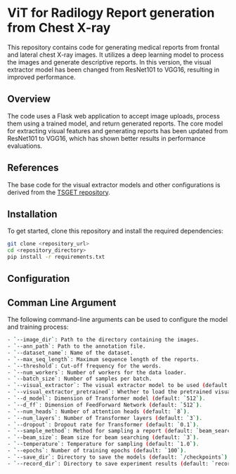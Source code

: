 # ViT for Radilogy Report generation from Chest X-ray

This repository contains code for generating medical reports from frontal and lateral chest X-ray images. It utilizes a deep learning model to process the images and generate descriptive reports. In this version, the visual extractor model has been changed from ResNet101 to VGG16, resulting in improved performance.

## Overview

The code uses a Flask web application to accept image uploads, process them using a trained model, and return generated reports. The core model for extracting visual features and generating reports has been updated from ResNet101 to VGG16, which has shown better results in performance evaluations.

## References

The base code for the visual extractor models and other configurations is derived from the [TSGET repository](https://github.com/SKD-HPC/TSGET).

## Installation

To get started, clone this repository and install the required dependencies:

```bash
git clone <repository_url>
cd <repository_directory>
pip install -r requirements.txt
```
## Configuration

## Comman Line Argument

The following command-line arguments can be used to configure the model and training process:

```bash
- `--image_dir`: Path to the directory containing the images.
- `--ann_path`: Path to the annotation file.
- `--dataset_name`: Name of the dataset.
- `--max_seq_length`: Maximum sequence length of the reports.
- `--threshold`: Cut-off frequency for the words.
- `--num_workers`: Number of workers for the data loader.
- `--batch_size`: Number of samples per batch.
- `--visual_extractor`: The visual extractor model to be used (default: `vgg16`).
- `--visual_extractor_pretrained`: Whether to load the pretrained visual extractor (default: `True`).
- `--d_model`: Dimension of Transformer model (default: `512`).
- `--d_ff`: Dimension of FeedForward Network (default: `512`).
- `--num_heads`: Number of attention heads (default: `8`).
- `--num_layers`: Number of Transformer layers (default: `3`).
- `--dropout`: Dropout rate for Transformer (default: `0.1`).
- `--sample_method`: Method for sampling a report (default: `beam_search`).
- `--beam_size`: Beam size for beam searching (default: `3`).
- `--temperature`: Temperature for sampling (default: `1.0`).
- `--epochs`: Number of training epochs (default: `100`).
- `--save_dir`: Directory to save the models (default: `/checkpoints`).
- `--record_dir`: Directory to save experiment results (default: `records/`).


